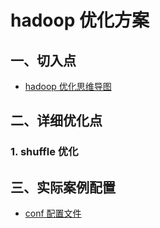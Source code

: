 # hadoop 优化方案

## 一、切入点

- [hadoop 优化思维导图](http://www.processon.com/view/link/5662d493e4b01db999f419b1)

## 二、详细优化点

### 1. shuffle 优化



## 三、实际案例配置

- [conf 配置文件](conf.md)

